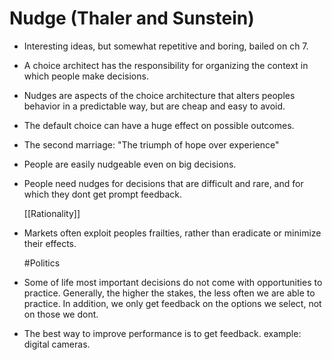 # Nudge (Thaler and Sunstein)

- Interesting ideas, but somewhat repetitive and boring,  bailed on ch 7.

- A choice architect has the responsibility for organizing the context in which people make decisions.

- Nudges are aspects of the choice architecture that alters peoples behavior in a predictable way, but are cheap and easy to avoid.

- The default choice can have a huge effect on possible outcomes.

- The second marriage: "The triumph of hope over experience"

- People are easily nudgeable even on big decisions.

- People need nudges for decisions that are difficult and rare, and for which they dont get prompt feedback.

  [[Rationality]]

- Markets often exploit peoples frailties, rather than eradicate or minimize their effects.

  #Politics

- Some of life most important decisions do not come with opportunities to practice. Generally, the higher the stakes, the less often we are able to practice.
  In addition, we only get feedback on the options we select, not on those we dont.

- The best way to improve performance is to get feedback. example: digital cameras.